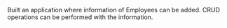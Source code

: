 Built an application where  information of Employees can be added. CRUD operations can be performed with the information.
